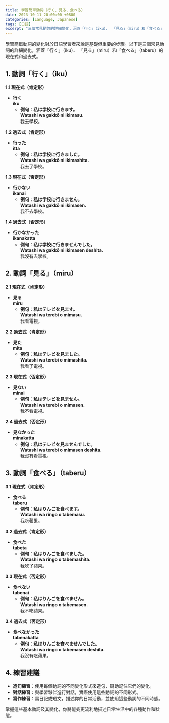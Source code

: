 ```yaml
---
title: 學習簡單動詞（行く、見る、食べる）
date: 2023-10-11 20:00:00 +0800
categories: [Language, Japanese]
tags: [日語] 
excerpt: "三個常見動詞的詳細變化，涵蓋「行く」（iku）、 「見る」（miru）和「食べる」（taberu）的現在式和過去式"
---
```


學習簡單動詞的變化對於日語學習者來說是基礎但重要的步驟。以下是三個常見動詞的詳細變化，涵蓋「行く」（iku）、 「見る」（miru）和「食べる」（taberu）的現在式和過去式。

## **1. 動詞「行く」（iku）**

**1.1 現在式（肯定形）**
- **行く**  
  **iku**  
  - **例句**：**私は学校に行きます。**  
    **Watashi wa gakkō ni ikimasu.**  
    我去學校。

**1.2 過去式（肯定形）**
- **行った**  
  **itta**  
  - **例句**：**私は学校に行きました。**  
    **Watashi wa gakkō ni ikimashita.**  
    我去了學校。

**1.3 現在式（否定形）**
- **行かない**  
  **ikanai**  
  - **例句**：**私は学校に行きません。**  
    **Watashi wa gakkō ni ikimasen.**  
    我不去學校。

**1.4 過去式（否定形）**
- **行かなかった**  
  **ikanakatta**  
  - **例句**：**私は学校に行きませんでした。**  
    **Watashi wa gakkō ni ikimasen deshita.**  
    我沒有去學校。

## **2. 動詞「見る」（miru）**

**2.1 現在式（肯定形）**
- **見る**  
  **miru**  
  - **例句**：**私はテレビを見ます。**  
    **Watashi wa terebi o mimasu.**  
    我看電視。

**2.2 過去式（肯定形）**
- **見た**  
  **mita**  
  - **例句**：**私はテレビを見ました。**  
    **Watashi wa terebi o mimashita.**  
    我看了電視。

**2.3 現在式（否定形）**
- **見ない**  
  **minai**  
  - **例句**：**私はテレビを見ません。**  
    **Watashi wa terebi o mimasen.**  
    我不看電視。

**2.4 過去式（否定形）**
- **見なかった**  
  **minakatta**  
  - **例句**：**私はテレビを見ませんでした。**  
    **Watashi wa terebi o mimasen deshita.**  
    我沒有看電視。

## **3. 動詞「食べる」（taberu）**

**3.1 現在式（肯定形）**
- **食べる**  
  **taberu**  
  - **例句**：**私はりんごを食べます。**  
    **Watashi wa ringo o tabemasu.**  
    我吃蘋果。

**3.2 過去式（肯定形）**
- **食べた**  
  **tabeta**  
  - **例句**：**私はりんごを食べました。**  
    **Watashi wa ringo o tabemashita.**  
    我吃了蘋果。

**3.3 現在式（否定形）**
- **食べない**  
  **tabenai**  
  - **例句**：**私はりんごを食べません。**  
    **Watashi wa ringo o tabemasen.**  
    我不吃蘋果。

**3.4 過去式（否定形）**
- **食べなかった**  
  **tabenakatta**  
  - **例句**：**私はりんごを食べませんでした。**  
    **Watashi wa ringo o tabemasen deshita.**  
    我沒有吃蘋果。

## **4. 練習建議**
- **造句練習**：使用每個動詞的不同變化形式來造句，幫助記住它們的變化。
- **對話練習**：與學習夥伴進行對話，實際使用這些動詞的不同形式。
- **寫作練習**：寫日記或短文，描述你的日常活動，並使用這些動詞的不同時態。

掌握這些基本動詞及其變化，你將能夠更流利地描述日常生活中的各種動作和狀態。
